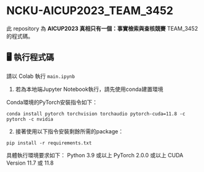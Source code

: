 # NCKU-AICUP2023_TEAM_3452
此 repository 為 **AICUP2023 真相只有一個：事實檢索與查核競賽**  TEAM_3452 的程式碼。

## 🖥 執行程式碼
請以 Colab  執行 `main.ipynb`
1. 若為本地端Jupyter Notebook執行，請先使用conda建置環境

Conda環境的PyTorch安裝指令如下：
```
conda install pytorch torchvision torchaudio pytorch-cuda=11.8 -c pytorch -c nvidia
```
2. 接著使用以下指令安裝剩餘所需的package：
```
pip install -r requirements.txt
```

具體執行環境要求如下：
Python 3.9 或以上
PyTorch 2.0.0 或以上
CUDA Version 11.7 或 11.8

